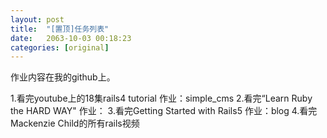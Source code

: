 ```yaml
---
layout: post
title:  "[置顶]任务列表"
date:   2063-10-03 00:18:23
categories: [original]
---
```

作业内容在我的github上。

1.看完youtube上的18集rails4 tutorial
作业：simple_cms
2.看完“Learn Ruby the HARD WAY"
作业：
3.看完Getting Started with Rails5
作业：blog
4.看完Mackenzie Child的所有rails视频
